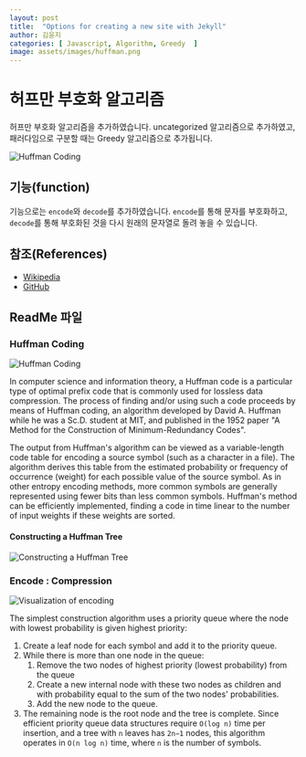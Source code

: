 ```yaml
---
layout: post
title:  "Options for creating a new site with Jekyll"
author: 김윤지
categories: [ Javascript, Algorithm, Greedy  ]
image: assets/images/huffman.png
---
```


# 허프만 부호화 알고리즘

허프만 부호화 알고리즘을 추가하였습니다.
uncategorized 알고리즘으로 추가하였고,
패러다임으로 구분할 때는 Greedy 알고리즘으로 추가됩니다.

![Huffman Coding](https://upload.wikimedia.org/wikipedia/commons/thumb/8/82/Huffman_tree_2.svg/1920px-Huffman_tree_2.svg.png)



## 기능(function)

기능으로는 `encode`와 `decode`를 추가하였습니다.
`encode`를 통해 문자를 부호화하고, `decode`를 통해 부호화된 것을 다시 원래의 문자열로 돌려 놓을 수 있습니다.


## 참조(References)

- [Wikipedia](https://en.wikipedia.org/wiki/Huffman_coding)
- [GitHub](https://gist.github.com/1995eaton/86f10f4d0247b4e4e65e)

## ReadMe 파일

### Huffman Coding
![Huffman Coding](https://upload.wikimedia.org/wikipedia/commons/thumb/8/82/Huffman_tree_2.svg/1920px-Huffman_tree_2.svg.png)


In computer science and information theory, 
a Huffman code is a particular type of optimal prefix code
that is commonly used for lossless data compression. 
The process of finding and/or using such a code proceeds by means of Huffman coding, an algorithm developed by David A.
Huffman while he was a Sc.D. student at MIT, and published in the 1952 
paper "A Method for the Construction of Minimum-Redundancy Codes".

The output from Huffman's algorithm can be viewed as a variable-length code table 
for encoding a source symbol (such as a character in a file). 
The algorithm derives this table from the estimated probability or frequency of occurrence (weight) 
for each possible value of the source symbol. 
As in other entropy encoding methods, 
more common symbols are generally represented using fewer bits than less common symbols. 
Huffman's method can be efficiently implemented,
finding a code in time linear to the number of input weights if these weights are sorted.

#### Constructing a Huffman Tree
![Constructing a Huffman Tree](https://upload.wikimedia.org/wikipedia/commons/d/d8/HuffmanCodeAlg.png)



### Encode : Compression

![Visualization of encoding](https://upload.wikimedia.org/wikipedia/commons/thumb/a/a0/Huffman_coding_visualisation.svg/1920px-Huffman_coding_visualisation.svg.png)

The simplest construction algorithm uses a priority queue where the node with lowest probability is given highest priority:

1. Create a leaf node for each symbol and add it to the priority queue.
2. While there is more than one node in the queue:
    1. Remove the two nodes of highest priority (lowest probability) from the queue
    2. Create a new internal node with these two nodes as children and with probability equal to the sum of the two nodes' probabilities.
    3. Add the new node to the queue.
3. The remaining node is the root node and the tree is complete.
Since efficient priority queue data structures require `O(log n)` time per insertion, and a tree with `n` leaves has `2n−1` nodes, this algorithm operates in `O(n log n)` time, where `n` is the number of symbols.
